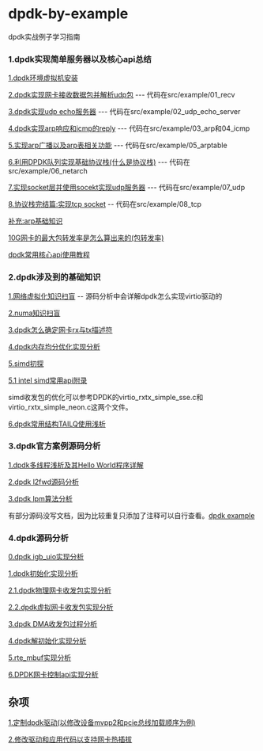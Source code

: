 # dpdk-by-example
dpdk实战例子学习指南

### 1.dpdk实现简单服务器以及核心api总结

[1.dpdk环境虚拟机安装](doc/first/01_dpdk_env.md)

[2.dpdk实现网卡接收数据包并解析udp包](doc/first/02_dpdk_udp_recv.md) --- 代码在src/example/01_recv

[3.dpdk实现udp echo服务器](doc/first/03_dpdk_echo_server.md)  --- 代码在src/example/02_udp_echo_server

[4.dpdk实现arp响应和icmp的reply](doc/first/04_arp_request_response.md)  --- 代码在src/example/03_arp和04_icmp

[5.实现arp广播以及arp表相关功能](doc/first/05_arp_table.md) --- 代码在src/example/05_arptable

[6.利用DPDK队列实现基础协议栈(什么是协议栈)](doc/first/06_dpdk_netstack.md) --- 代码在src/example/06_netarch

[7.实现socket层并使用socekt实现udp服务器](doc/first/07_dpdk_impl_udp_sock.md) --- 代码在src/example/07_udp

[8.协议栈完结篇:实现tcp socket](doc/first/08_tcp_impl.md) -- 代码在src/example/08_tcp

[补充:arp基础知识](doc/first/arp_basic.md)

[10G网卡的最大包转发率是怎么算出来的(包转发率)](doc/first/pps_compute.md)

[dpdk常用核心api使用教程](doc/first/dpdk_api.md)

### 2.dpdk涉及到的基础知识

[1.网络虚拟化知识扫盲](doc/basic/00_virtual_basic.md) -- 源码分析中会详解dpdk怎么实现virtio驱动的

[2.numa知识扫盲](doc/basic/01_numa_basic.md)

[3.dpdk怎么确定网卡rx与tx描述符](doc/basic/02_dpdk_tx_rx_config.md)

[4.dpdk内存均分优化实现分析](doc/basic/03_dpdk_mem_manager_optimize.md)

[5.simd初探](doc/basic/04_simd_beginner.md)

[5.1 intel simd常用api附录](doc/basic/04_simd_intel_api.md)

simd收发包的优化可以参考DPDK的virtio_rxtx_simple_sse.c和virtio_rxtx_simple_neon.c这两个文件。

[6.dpdk常用结构TAILQ使用浅析](doc/basic/05_dpdk_tailq.md)

### 3.dpdk官方案例源码分析

[1.dpdk多线程浅析及其Hello World程序详解](doc/example_doc/01_dpdk_multi_threads.md)

[2.dpdk l2fwd源码分析](doc/example_doc/l2fwd.md)

[3.dpdk lpm算法分析](doc/example_doc/dpdk_lpm.md)

有部分源码没写文档，因为比较重复只添加了注释可以自行查看。[dpdk example](example-code)

### 4.dpdk源码分析


[0.dpdk igb_uio实现分析](doc/source_doc/00_igb_uio.md)

[1.dpdk初始化实现分析](doc/source_doc/01_dpdk_init.md)

[2.1.dpdk物理网卡收发包实现分析](doc/source_doc/02_1_dpdk_rxtx.md)

[2.2.dpdk虚拟网卡收发包实现分析](doc/source_doc/02_2_dpdk_virtio.md)

[3.dpdk DMA收发包过程分析](doc/source_doc/03_dpdk_dma_process.md)

[4.dpdk解初始化实现分析](doc/source_doc/04_dpdk_ubind.md)

[5.rte_mbuf实现分析](doc/source_doc/05_dpdk_rte_mbuf.md)

[6.DPDK网卡控制api实现分析](doc/source_doc/06_dpdk_eth_control.md)

## 杂项

[1.定制dpdk驱动(以修改设备mvpp2和pcie总线加载顺序为例)](doc/work_note/01_dpdk_modify_bus_load.md)

[2.修改驱动和应用代码以支持网卡热插拔](doc/work_note/02_dpdk_network_hot_swapping.md)
